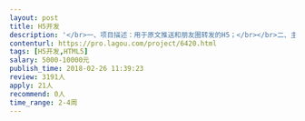 ```yaml
---                
layout: post       
title: H5开发           
description: '</br>一、项目描述：用于原文推送和朋友圈转发的H5；</br></br>二、主要功能点：小动画播放，答题互动，创意和设计都已完成，需技术搭建开发；</br></br>三、人员要求：</br></br>1、有丰富的H5开发经验；</br>2、良好的沟通能力和契约精神。</br>'     
contenturl: https://pro.lagou.com/project/6420.html      
tags: [H5开发,HTML5]            
salary: 5000-10000元          
publish_time: 2018-02-26 11:39:23         
review: 3191人                   
apply: 21人                   
recommend: 0人                   
time_range: 2-4周              
---                 
```

